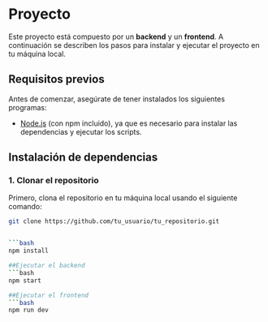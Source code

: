 # Proyecto

Este proyecto está compuesto por un **backend** y un **frontend**. A continuación se describen los pasos para instalar y ejecutar el proyecto en tu máquina local.

## Requisitos previos

Antes de comenzar, asegúrate de tener instalados los siguientes programas:

- [Node.js](https://nodejs.org/) (con npm incluido), ya que es necesario para instalar las dependencias y ejecutar los scripts.

## Instalación de dependencias

### 1. Clonar el repositorio

Primero, clona el repositorio en tu máquina local usando el siguiente comando:

```bash
git clone https://github.com/tu_usuario/tu_repositorio.git


```bash
npm install

##Ejecutar el backend
```bash
npm start

##Ejecutar el frontend
```bash
npm run dev
